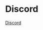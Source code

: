 # Discord

[Discord](https://discord.com/channels/876231677209374750/877892499413270588)

<script>
export default {
  mounted () {
    window.open('https://discord.com/channels/876231677209374750/877892499413270588')
  }
}
</script>
